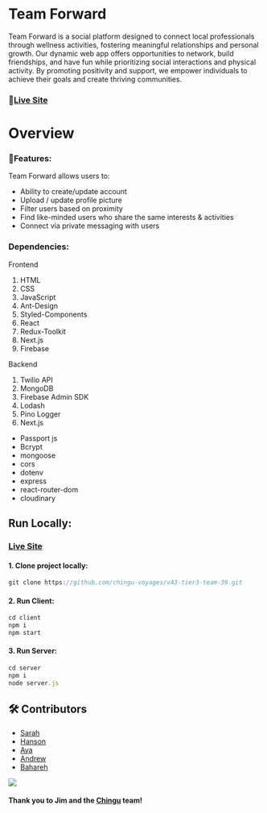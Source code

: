# Team Forward

Team Forward is a social platform designed to connect local professionals through wellness activities, fostering meaningful relationships and personal growth. Our dynamic web app offers opportunities to network, build friendships, and have fun while prioritizing social interactions and physical activity. By promoting positivity and support, we empower individuals to achieve their goals and create thriving communities.

### 🔗[Live Site](https://zippy-kangaroo-408751.netlify.app/)

# Overview

### 📨Features:

Team Forward allows users to:
- Ability to create/update account
- Upload / update profile picture
- Filter users based on proximity 
- Find like-minded users who share the same interests & activities
- Connect via private messaging with users


### Dependencies:
Frontend
1. HTML
2. CSS
3. JavaScript
4. Ant-Design
5. Styled-Components
6. React
7. Redux-Toolkit
8. Next.js
9. Firebase

Backend
1. Twilio API
2. MongoDB
3. Firebase Admin SDK
4. Lodash
5. Pino Logger
6. Next.js


- Passport js
- Bcrypt
- mongoose
- cors
- dotenv
- express
- react-router-dom
- cloudinary 


## Run Locally:

 ### [Live Site](https://zippy-kangaroo-408751.netlify.app/)
 
#### 1. Clone project locally:
```javascript
git clone https://github.com/chingu-voyages/v43-tier3-team-39.git
```
#### 2. Run Client:
```javascript
cd client
npm i 
npm start
```
#### 3. Run Server:
```javascript
cd server
npm i 
node server.js
```

<!-- Contributing -->
## 🛠 Contributors

- [Sarah](https://github.com/smurph7894)
- [Hanson](https://github.com/hansontram)
- [Aya](https://github.com/adbshiau) 
- [Andrew](https://github.com/Andrewgl22)
- [Bahareh](https://github.com/onetoughcookie226)


<a href="https://github.com/chingu-voyages/v43-tier3-team-39/graphs/contributors">
  <img src="https://contrib.rocks/image?repo=chingu-voyages/v43-tier3-team-39" />
</a>



#### Thank you to Jim and the [Chingu](https://www.chingu.io/) team!



